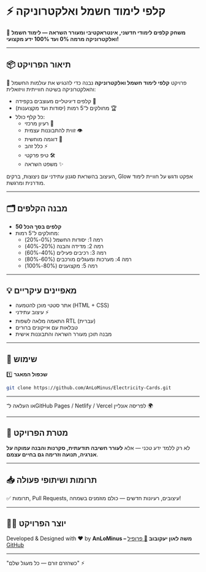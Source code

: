 # ⚡ קלפי לימוד חשמל ואלקטרוניקה

🎴 **משחק קלפים לימודי חדשני, אינטראקטיבי ומעורר השראה — לימוד חשמל ואלקטרוניקה מרמה 0% ועד 100% ידע מקצועי!**

---

## 📦 תיאור הפרויקט

🔌 פרויקט **קלפי לימוד חשמל ואלקטרוניקה** נבנה כדי להנגיש את עולמות החשמל והאלקטרוניקה בשיטה חווייתית וויזואלית:
- קלפים דיגיטליים מעוצבים בקפידה 🎨
- מחולקים ל־5 רמות (יסודות ועד מקצוענות) 🏆
- כל קלף כולל:
  - רעיון מרכזי 🧠
  - זווית להתבוננות עצמית 👁️
  - דוגמה מוחשית 🔬
  - כלל זהב ⚡
  - טיפ פרקטי 🛠️
  - משפט השראה ✨

העיצוב בהשראת סגנון עתידני עם ניצוצות, ברקים, Glow אפקט ודגש על חוויית לימוד מודרנית ומרגשת.

---

## 🗂️ מבנה הקלפים

- **50 קלפים בסך הכל**
- מחולקים ל־5 רמות:
  - רמה 1: יסודות החשמל (0%-20%)
  - רמה 2: מדידה והבנה (20%-40%)
  - רמה 3: רכיבים פעילים (40%-60%)
  - רמה 4: מערכות ומעגלים מורכבים (60%-80%)
  - רמה 5: מקצוענים (80%-100%)

---

## 💡 מאפיינים עיקריים

- אתר סטטי מוכן להטמעה (HTML + CSS)
- עיצוב עתידני ⚡
- התאמה מלאה לשפות RTL (עברית)
- טבלאות עם אייקונים ברורים
- מבנה תוכן מעורר השראה והתבוננות אישית

---

## 🚀 שימוש

1️⃣ **שכפול המאגר**
```bash
git clone https://github.com/AnLoMinus/Electricity-Cards.git
```

---


או העלאה ל־GitHub Pages / Netlify / Vercel לפריסה אונליין 🌍

---

## 🎯 מטרת הפרויקט

לא רק ללמד ידע טכני — אלא **לעורר חשיבה תודעתית, סקרנות והבנה עמוקה על אנרגיה, תנועה וזרימה גם בחיים עצמם**.

---

## 📥 תרומות ושיתופי פעולה

✅ תרומות, Pull Requests, עיצובים, רעיונות חדשים — כולם מוזמנים בשמחה!

---

## 🧑‍💻 יוצר הפרויקט

Developed & Designed with ❤️ by **AnLoMinus – משה לאון יעקובוב**
[🔗 פרופיל GitHub](https://github.com/AnLoMinus)

---

"כשהזרם זורם — כל מעגל שלם" ⚡
